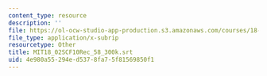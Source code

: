 ```yaml
---
content_type: resource
description: ''
file: https://ol-ocw-studio-app-production.s3.amazonaws.com/courses/18-02sc-multivariable-calculus-fall-2010/4e980a55294ed5378fa75f81569850f1_MIT18_02SCF10Rec_58_300k.srt
file_type: application/x-subrip
resourcetype: Other
title: MIT18_02SCF10Rec_58_300k.srt
uid: 4e980a55-294e-d537-8fa7-5f81569850f1
---
```

